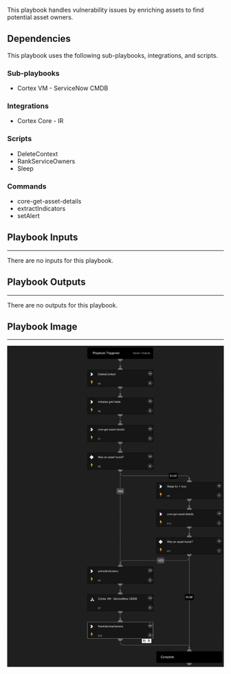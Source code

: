 This playbook handles vulnerability issues by enriching assets to find potential asset owners.

## Dependencies

This playbook uses the following sub-playbooks, integrations, and scripts.

### Sub-playbooks

* Cortex VM - ServiceNow CMDB

### Integrations

* Cortex Core - IR

### Scripts

* DeleteContext
* RankServiceOwners
* Sleep

### Commands

* core-get-asset-details
* extractIndicators
* setAlert

## Playbook Inputs

---
There are no inputs for this playbook.

## Playbook Outputs

---
There are no outputs for this playbook.

## Playbook Image

---

![Cortex VM - Vulnerability Issue](../doc_files/Cortex_VM_-_Vulnerability_Issue.png)
